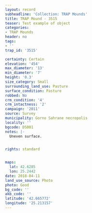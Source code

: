 ```yaml
---
layout: record
subheadline: 'Collection: TRAP Mounds'
title: TRAP Mound - 3515
teaser: Test example of object
categories:
- TRAP Mounds
header: no
tags:
- ''
trap_id: '3515'

certainty: Certain
elevation: '454'
max_diameter: '13'
min_diameter: '7'
height: '0.3'
size_category: Small
surrounding_land_use: Pasture
surface_condition: Pasture
robbed: No
crm_condition: '4'
crm_intactness: '2'
campaign: '2011'
source: Survey
municipality: Gorno Sahrane necropolis
locality: ''
bgcode: DS001
notes: |-
  Uneven surface.


rights: standard


maps:
  lat: 42.6285
  lon: 25.2442
date: 2018-04-11
land_use_source: Photo
photo: Good
bg_code: ''
akb_code: ''
latitude: '42.665772'
longitude: '25.213157'
---
```

